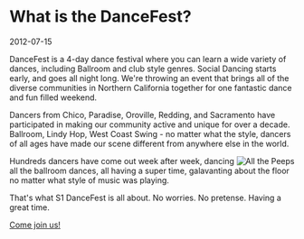 # What is the DanceFest?
2012-07-15

DanceFest is a 4-day dance festival where you can learn a wide variety of dances, including Ballroom and club style genres. Social Dancing starts early, and goes all night long. We're throwing an event that brings all of the diverse communities in Northern California together for one fantastic dance and fun filled weekend.  

Dancers from Chico, Paradise, Oroville, Redding, and Sacramento have participated in making our community active and unique for over a decade.  Ballroom, Lindy Hop, West Coast Swing - no matter what the style, dancers of all ages have made our scene different from anywhere else in the world. 

<img src="/images/articles/what-is-dancefest/back-in-the-dizzle.jpg" style="float: right" title="All the Peeps" />
Hundreds dancers have come out week after week, dancing all the ballroom dances, all having a super time, galavanting about the floor no matter what style of music was playing.

That's what S1 DanceFest is all about.  No worries.  No pretense.  Having a great time.  

<a href="/registration">Come join us!</a>